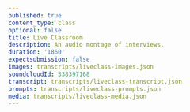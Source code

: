```yaml
---
published: true
content_type: class
optional: false
title: Live Classroom
description: An audio montage of interviews.
duration: '1860'
expectsubmission: false
images: transcripts/liveclass-images.json
soundcloudId: 338397168
transcript: transcripts/liveclass-transcript.json
prompts: transcripts/liveclass-prompts.json
media: transcripts/liveclass-media.json
---
```

